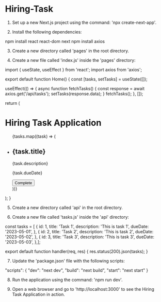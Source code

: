 # Hiring-Task

1. Set up a new Next.js project using the command: 'npx create-next-app'.

2. Install the following dependencies:

npm install react react-dom next
npm install axios


3. Create a new directory called 'pages' in the root directory.

4. Create a new file called 'index.js' inside the 'pages' directory:

import { useState, useEffect } from 'react';
import axios from 'axios';

export default function Home() {
  const [tasks, setTasks] = useState([]);

  useEffect(() => {
    async function fetchTasks() {
      const response = await axios.get('/api/tasks');
      setTasks(response.data);
    }
    fetchTasks();
  }, []);

  return (
    <div>
      <h1>Hiring Task Application</h1>
      <ul>
        {tasks.map((task) => (
          <li key={task.id}>
            <h2>{task.title}</h2>
            <p>{task.description}</p>
            <p>{task.dueDate}</p>
            <button>Complete</button>
          </li>
        ))}
      </ul>
    </div>
  );
}


5. Create a new directory called 'api' in the root directory.

6. Create a new file called 'tasks.js' inside the 'api' directory:

const tasks = [  {    id: 1,    title: 'Task 1',    description: 'This is task 1',    dueDate: '2023-05-01',  },  {    id: 2,    title: 'Task 2',    description: 'This is task 2',    dueDate: '2023-05-02',  },  {    id: 3,    title: 'Task 3',    description: 'This is task 3',    dueDate: '2023-05-03',  },];

export default function handler(req, res) {
  res.status(200).json(tasks);
}


7. Update the 'package.json' file with the following scripts:

"scripts": {
  "dev": "next dev",
  "build": "next build",
  "start": "next start"
}


8. Run the application using the command: 'npm run dev'.

9. Open a web browser and go to 'http://localhost:3000' to see the Hiring Task Application in action.
